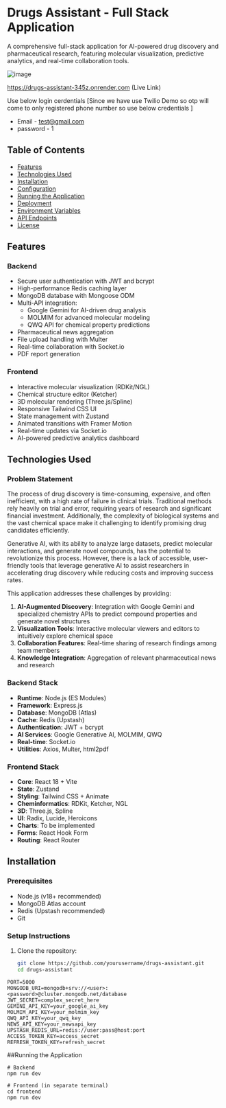 # Drugs Assistant - Full Stack Application

A comprehensive full-stack application for AI-powered drug discovery and pharmaceutical research, featuring molecular visualization, predictive analytics, and real-time collaboration tools.

![image](https://github.com/user-attachments/assets/b42cd80d-1e3c-4e5b-af05-930cde52adde)

https://drugs-assistant-345z.onrender.com (Live Link)

Use below login cerdentials [Since we have use Twilio Demo so otp will come to only registered phone number so use below credentials ]
- Email - test@gmail.com
- password - 1

## Table of Contents
- [Features](#features)
- [Technologies Used](#technologies-used)
- [Installation](#installation)
- [Configuration](#configuration)
- [Running the Application](#running-the-application)
- [Deployment](#deployment)
- [Environment Variables](#environment-variables)
- [API Endpoints](#api-endpoints)
- [License](#license)

## Features

### Backend
- Secure user authentication with JWT and bcrypt
- High-performance Redis caching layer
- MongoDB database with Mongoose ODM
- Multi-API integration:
  - Google Gemini for AI-driven drug analysis
  - MOLMIM for advanced molecular modeling
  - QWQ API for chemical property predictions
- Pharmaceutical news aggregation
- File upload handling with Multer
- Real-time collaboration with Socket.io
- PDF report generation

### Frontend
- Interactive molecular visualization (RDKit/NGL)
- Chemical structure editor (Ketcher)
- 3D molecular rendering (Three.js/Spline)
- Responsive Tailwind CSS UI
- State management with Zustand
- Animated transitions with Framer Motion
- Real-time updates via Socket.io
- AI-powered predictive analytics dashboard

## Technologies Used

### Problem Statement
The process of drug discovery is time-consuming, expensive, and often inefficient, with a high rate of failure in clinical trials. Traditional methods rely heavily on trial and error, requiring years of research and significant financial investment. Additionally, the complexity of biological systems and the vast chemical space make it challenging to identify promising drug candidates efficiently. 

Generative AI, with its ability to analyze large datasets, predict molecular interactions, and generate novel compounds, has the potential to revolutionize this process. However, there is a lack of accessible, user-friendly tools that leverage generative AI to assist researchers in accelerating drug discovery while reducing costs and improving success rates.

This application addresses these challenges by providing:

1. **AI-Augmented Discovery**: Integration with Google Gemini and specialized chemistry APIs to predict compound properties and generate novel structures
2. **Visualization Tools**: Interactive molecular viewers and editors to intuitively explore chemical space
3. **Collaboration Features**: Real-time sharing of research findings among team members
4. **Knowledge Integration**: Aggregation of relevant pharmaceutical news and research

### Backend Stack
- **Runtime**: Node.js (ES Modules)
- **Framework**: Express.js
- **Database**: MongoDB (Atlas)
- **Cache**: Redis (Upstash)
- **Authentication**: JWT + bcrypt
- **AI Services**: Google Generative AI, MOLMIM, QWQ
- **Real-time**: Socket.io
- **Utilities**: Axios, Multer, html2pdf

### Frontend Stack
- **Core**: React 18 + Vite
- **State**: Zustand
- **Styling**: Tailwind CSS + Animate
- **Cheminformatics**: RDKit, Ketcher, NGL
- **3D**: Three.js, Spline
- **UI**: Radix, Lucide, Heroicons
- **Charts**: To be implemented
- **Forms**: React Hook Form
- **Routing**: React Router

## Installation

### Prerequisites
- Node.js (v18+ recommended)
- MongoDB Atlas account
- Redis (Upstash recommended)
- Git

### Setup Instructions
1. Clone the repository:
   ```bash
   git clone https://github.com/yourusername/drugs-assistant.git
   cd drugs-assistant
  ```
PORT=5000
MONGODB_URI=mongodb+srv://<user>:<password>@cluster.mongodb.net/database
JWT_SECRET=complex_secret_here
GEMINI_API_KEY=your_google_ai_key
MOLMIM_API_KEY=your_molmim_key
QWQ_API_KEY=your_qwq_key
NEWS_API_KEY=your_newsapi_key
UPSTASH_REDIS_URL=redis://user:pass@host:port
ACCESS_TOKEN_KEY=access_secret
REFRESH_TOKEN_KEY=refresh_secret
```
##Running the Application
```
# Backend
npm run dev

# Frontend (in separate terminal)
cd frontend
npm run dev
```

